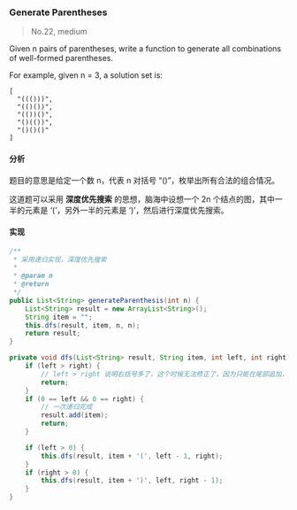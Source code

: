 ### Generate Parentheses

> No.22, medium

Given n pairs of parentheses, write a function to generate all combinations of well-formed parentheses.

For example, given n = 3, a solution set is:
```text
[
  "((()))",
  "(()())",
  "(())()",
  "()(())",
  "()()()"
]
```

#### 分析

题目的意思是给定一个数 n，代表 n 对括号 “()”，枚举出所有合法的组合情况。

这道题可以采用 __深度优先搜索__ 的思想，脑海中设想一个 2n 个结点的图，其中一半的元素是 ‘(’，另外一半的元素是 ‘)’，然后进行深度优先搜索。

#### 实现

```java
/**
 * 采用递归实现，深度优先搜索
 *
 * @param n
 * @return
 */
public List<String> generateParenthesis(int n) {
    List<String> result = new ArrayList<String>();
    String item = "";
    this.dfs(result, item, n, n);
    return result;
}

private void dfs(List<String> result, String item, int left, int right) {
    if (left > right) {
        // left > right 说明右括号多了，这个时候无法修正了，因为只能在尾部追加，出现了“)(”
        return;
    }
    if (0 == left && 0 == right) {
        // 一次递归完成
        result.add(item);
        return;
    }

    if (left > 0) {
        this.dfs(result, item + '(', left - 1, right);
    }
    if (right > 0) {
        this.dfs(result, item + ')', left, right - 1);
    }
}
```
